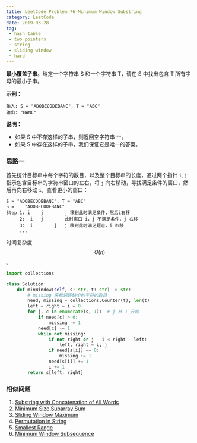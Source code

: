 ```yaml
---
title: LeetCode Problem 76-Minimum Window Substring
category: LeetCode
date: 2019-03-28
tag:
 - hash table
 - two pointers
 - string
 - sliding window
 - hard
---
```


**最小覆盖子串**。给定一个字符串 S 和一个字符串 T，请在 S 中找出包含 T 所有字母的最小子串。

**示例：**

```
输入: S = "ADOBECODEBANC", T = "ABC"
输出: "BANC"
```

**说明：**

- 如果 S 中不存这样的子串，则返回空字符串 `""`。
- 如果 S 中存在这样的子串，我们保证它是唯一的答案。

<!-- more -->

### 思路一

首先统计目标串中每个字符的数目，以及整个目标串的长度，通过两个指针 `i,j` 指示包含目标串的字符串窗口的左右，将 `j` 向右移动，寻找满足条件的窗口，然后再向右移动 `i`，查看更小的窗口：

```
S = "ADOBECODEBANC", T = "ABC"
S =    "ADOBECODEBANC"
Step 1: i    j        j 移到此时满足条件，然后i右移
     2:  i   j        此时窗口 i，j 不满足条件，j 右移
     3:  i        j   j 移到此时满足题意，i 右移
     ...
```

时间复杂度 $$O(n)$$。

```python
import collections

class Solution:
    def minWindow(self, s: str, t: str) -> str:
        # missing 来标记还缺少的字符的数目
        need, missing = collections.Counter(t), len(t)
        left = right = i = 0
        for j, c in enumerate(s, 1):  # j 从 1 开始
            if need[c] > 0:
                missing -= 1
            need[c] -= 1
            while not missing:
                if not right or j - i < right - left:
                    left, right = i, j
                if need[s[i]] == 0:
                    missing += 1
                need[s[i]] += 1
                i += 1
        return s[left: right]
```

### 相似问题

1. [Substring with Concatenation of All Words](https://leetcode.com/problems/substring-with-concatenation-of-all-words/)
2. [Minimum Size Subarray Sum](https://leetcode.com/problems/minimum-size-subarray-sum/)
3. [Sliding Window Maximum](https://leetcode.com/problems/sliding-window-maximum/)
4. [Permutation in String](https://leetcode.com/problems/permutation-in-string/)
5. [Smallest Range](https://leetcode.com/problems/smallest-range/)
6. [Minimum Window Subsequence](https://leetcode.com/problems/minimum-window-subsequence/)